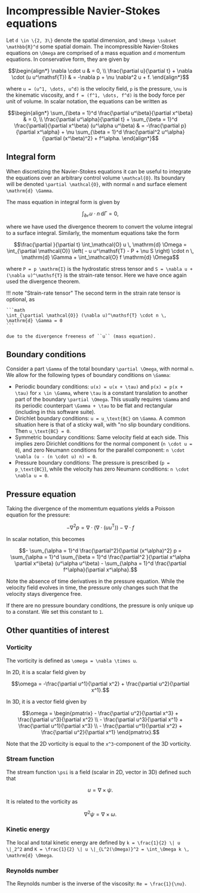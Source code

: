 # Incompressible Navier-Stokes equations

Let ``d \in \{2, 3\}`` denote the spatial dimension, and ``\Omega \subset
\mathbb{R}^d`` some spatial domain. The incompressible Navier-Stokes equations
on ``\Omega`` are comprised of a mass equation and ``d`` momentum equations. In
conservative form, they are given by

```math
\begin{align*}
\nabla \cdot u & = 0, \\
\frac{\partial u}{\partial t} + \nabla \cdot (u u^\mathsf{T}) & = -\nabla p +
\nu \nabla^2 u + f.
\end{align*}
```

where ``u = (u^1, \dots, u^d)`` is the velocity field, ``p`` is the
pressure, ``\nu`` is the kinematic viscosity, and ``f = (f^1, \dots, f^d)`` is
the body force per unit of volume. In scalar notation, the equations can be
written as

```math
\begin{align*}
\sum_{\beta = 1}^d \frac{\partial u^\beta}{\partial x^\beta} & = 0, \\
\frac{\partial u^\alpha}{\partial t} + \sum_{\beta = 1}^d
\frac{\partial}{\partial x^\beta} (u^\alpha u^\beta) & = -\frac{\partial
p}{\partial x^\alpha} + \nu \sum_{\beta = 1}^d \frac{\partial^2 u^\alpha}{\partial
(x^\beta)^2} + f^\alpha.
\end{align*}
```


## Integral form

When discretizing the Navier-Stokes equations it can be useful to integrate the
equations over an arbitrary control volume ``\mathcal{O}``. Its boundary will
be denoted ``\partial \mathcal{O}``, with normal ``n`` and surface element
``\mathrm{d} \Gamma``.

The mass equation in integral form is given by

```math
\int_{\partial \mathcal{O}} u \cdot n \, \mathrm{d} \Gamma = 0,
```

where we have used the divergence theorem to convert the volume integral to a
surface integral. Similarly, the momentum equations take the form

```math
\frac{\partial }{\partial t} \int_\mathcal{O} u \, \mathrm{d} \Omega
= \int_{\partial \mathcal{O}} \left( - u u^\mathsf{T} - P + \nu S \right) \cdot n \,
\mathrm{d} \Gamma + \int_\mathcal{O} f \mathrm{d} \Omega
```

where ``P = p \mathrm{I}`` is the hydrostatic stress tensor
and ``S = \nabla u + (\nabla u)^\mathsf{T}`` is the strain-rate tensor. Here we
have once again used the divergence theorem.

!!! note "Strain-rate tensor"
    The second term in the strain rate tensor is optional, as

    ```math
    \int_{\partial \mathcal{O}} (\nabla u)^\mathsf{T} \cdot n \, \mathrm{d} \Gamma = 0
    ```

    due to the divergence freeness of ``u`` (mass equation).


## Boundary conditions

Consider a part ``\Gamma`` of the total boundary ``\partial \Omega``, with
normal ``n``. We allow for the following types of boundary conditions on
``\Gamma``:

- Periodic boundary conditions: ``u(x) = u(x + \tau)`` and ``p(x) = p(x + \tau)`` for ``x \in
  \Gamma``, where ``\tau`` is a constant translation to another part of the
  boundary ``\partial \Omega``. This usually requires ``\Gamma`` and its
  periodic counterpart ``\Gamma + \tau`` to be flat and rectangular (including
  in this software suite).
- Dirichlet boundary conditions: ``u = u_\text{BC}`` on ``\Gamma``. A common
  situation here is that of a sticky wall, with "no slip boundary conditions.
  Then ``u_\text{BC} = 0``.
- Symmetric boundary conditions: Same velocity field at each side. This implies
  zero Dirichlet conditions for the normal component (``n \cdot u = 0``), and
  zero Neumann conditions for the parallel component: ``n \cdot \nabla (u - (n
  \cdot u) n) = 0``.
- Pressure boundary conditions: The pressure is prescribed (``p =
  p_\text{BC}``), while the velocity has zero Neumann conditions:
  ``n \cdot \nabla u = 0``.


## Pressure equation

Taking the divergence of the momemtum equations yields a Poisson
equation for the pressure:

```math
- \nabla^2 p = \nabla \cdot \left( \nabla \cdot (u u^\mathsf{T}) \right) -
\nabla \cdot f
```

In scalar notation, this becomes

```math
- \sum_{\alpha = 1}^d \frac{\partial^2}{\partial (x^\alpha)^2} p = \sum_{\alpha
= 1}^d \sum_{\beta = 1}^d \frac{\partial^2 }{\partial x^\alpha \partial
x^\beta} (u^\alpha u^\beta) - \sum_{\alpha = 1}^d \frac{\partial
f^\alpha}{\partial x^\alpha}.
```

Note the absence of time derivatives in the pressure equation. While the
velocity field evolves in time, the pressure only changes such that the
velocity stays divergence free.

If there are no pressure boundary conditions, the pressure is only unique up to
a constant. We set this constant to ``1``.


## Other quantities of interest

### Vorticity

The vorticity is defined as ``\omega = \nabla \times u``.

In 2D, it is a scalar field given by

```math
\omega = -\frac{\partial u^1}{\partial x^2} + \frac{\partial u^2}{\partial
x^1}.
```

In 3D, it is a vector field given by

```math
\omega = \begin{pmatrix}
    - \frac{\partial u^2}{\partial x^3} + \frac{\partial u^3}{\partial x^2} \\
    - \frac{\partial u^3}{\partial x^1} + \frac{\partial u^1}{\partial x^3}  \\
    - \frac{\partial u^1}{\partial x^2} + \frac{\partial u^2}{\partial x^1}
\end{pmatrix}.
```

Note that the 2D vorticity is equal
to the ``x^3``-component of the 3D vorticity.

### Stream function

The stream function ``\psi`` is a field (scalar in 2D, vector in 3D) defined
such that

```math
u = \nabla \times \psi.
```

It is related to the vorticity as

```math
\nabla^2 \psi = \nabla \times \omega.
```

### Kinetic energy

The local and total kinetic energy are defined by ``k = \frac{1}{2} \| u
\|_2^2`` and ``K = \frac{1}{2} \| u \|_{L^2(\Omega)}^2 = \int_\Omega k \,
\mathrm{d} \Omega``.

### Reynolds number

The Reynolds number is the inverse of the viscosity: ``Re =
\frac{1}{\nu}``.
